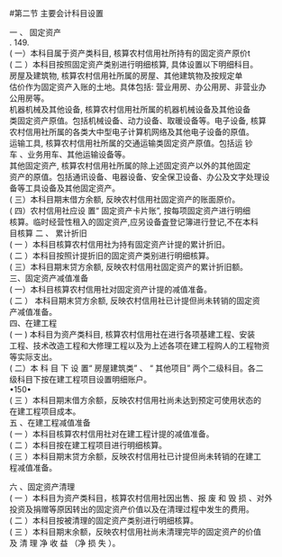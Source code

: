 #第二节 主要会计科目设置
<p> 一 、 固定资产<br />
      . 149.<br />
      ( 一）本科目属于资产类科目, 核算农村信用社所持有的固定资产原价t<br />
      ( 二 ）本科目按照固定资产类别进行明细核算, 具体设置以下明细科目。<br />
      房屋及建筑物, 核算农村信用社所属的房屋、其他建筑物及按规定单<br />
      估价作为固定资产入账的土地。具体包括: 营业用房、办公用房、非营业办<br />
      公用房等。<br />
      机器机械及其他设备, 核算农村信用社所属的机器机械设备及其他设备<br />
      类固定资产原值。包括机械设备、动力设备、取暖设备等。电子设备, 核算<br />
      农村信用社所属的各类大中型电子计算机网络及其他电子设备的原值。<br />
      运输工具, 核算农村信用社所属的交通运输类固定资产原值。包括运 钞<br />
      车 、业务用车、其他运输设备等。<br />
      其他固定资产, 核算农村信用社所属的除上述固定资产以外的其他固定<br />
      资产的原值。包括通讯设备、电器设备、安全保卫设备、办公及文字处理设<br />
      备等工具设备及其他固定资产。<br />
      ( 三）本科目期末借方余额, 反映农村信用社固定资产的账面原价。<br />
      ( 四）农村信用社应设 置&ldquo; 固定资产卡片账&rdquo;, 按每项固定资产进行明细<br />
      核算。临时经营性租入的固定资产,应另设备査登记簿进行登记,不在本科<br />
      目核算  二 、 累计折旧<br />
      ( 一 ）本科目核算农村信用社为持有固定资产计提的累计折旧。<br />
      ( 二 ）本科目按照计提折旧的固定资产类别进行明细核算。<br />
      ( 三）本科目期末贷方余额, 反映农村信用社固定资产的累计折旧额。<br />
      三、固定资产减值准备<br />
      ( 一）本科目核算农村信用社对固定资产计提的减值准备。<br />
      ( 二 ） 本科目期末贷方余额, 反映农村信用社已计提但尚未转销的固定资<br />
      产减值准备。<br />
      四、在建工程<br />
      ( 一 ) 本科目为资产类科目, 核算农村信用社在进行各项基建工程、安装<br />
      工程、技术改造工程和大修理工程以及为上述各项在建工程购人的工程物资<br />
      等实际支出。<br />
      ( 二）本 科 目 下 设 置&ldquo; 房屋建筑类&rdquo; 、 &ldquo; 其他项目&rdquo; 两个二级科目。各二<br />
      级科目下按在建工程项目设置明细账户。<br />
      •150•<br />
      ( 三 ）本科目期末借方余额，反映农村信用社尚未达到预定可使用状态的<br />
      在建工程项目成本。<br />
      五 、在建工程减值准备<br />
      ( 一 ）本科目核算农村信用社对在建工程计提的减值准备。<br />
      ( 二 ）本科目按在建工程项目进行明细核算。<br />
      ( 三 ）本科目期末贷方余额，反映农村信用社已计提但尚未转销的在建工<br />
    程减值准备。</p>
    <p> 六 、固定资产清理<br />
      ( 一 ）本科目为资产类科目，核算农村信用社因出售、报 废 和 毁 损 、对外<br />
      投资及捐赠等原因转出的固定资产价值以及在清理过程中发生的费用。<br />
      ( 二 ）本科目按被清理的固定资产类别进行明细核算。<br />
      ( 三 ）本科目期末余额，反映农村信用社尚未清理完毕的固定资产的价值<br />
      及 清 理 净 收 益 （净 损 失 ）。<br />
      <br />
      <br />
    </p>
